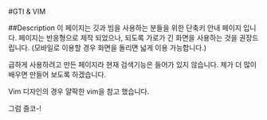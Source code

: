 #GTI & VIM

##Description
이 페이지는 깃과 빔을 사용하는 분들을 위한 단축키 안내 페이지 입니다.
페이지는 반응형으로 제작 되었으나, 되도록 가로가 긴 화면을 사용하는 것을 권장드립니다.
(모바일로 이용할 경우 화면을 돌리면 넓게 이용 가능합니다.)

급하게 사용하려고 만든 페이지라 현재 검색기능은 들어가 있지 않습니다.
제가 더 많이 배우면 만들어 보도록 하겠습니다.

Vim 디자인의 경우 얄팍한 vim을 참고 했습니다.

그럼 즐코-!